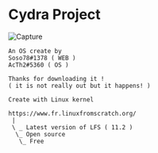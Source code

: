 
# Cydra Project
 ![Capture](https://user-images.githubusercontent.com/68511655/187208750-c12175ad-22ac-41b0-97ae-36477331f548.PNG)

    An OS create by 
    Soso78#1378 ( WEB )
    AcTh2#5360 ( OS )
    
    Thanks for downloading it !
    ( it is not really out but it happens! )
    
    Create with Linux kernel
    
    https://www.fr.linuxfromscratch.org/
     |
     \ _ Latest version of LFS ( 11.2 )
      \_ Open source
       \_ Free
